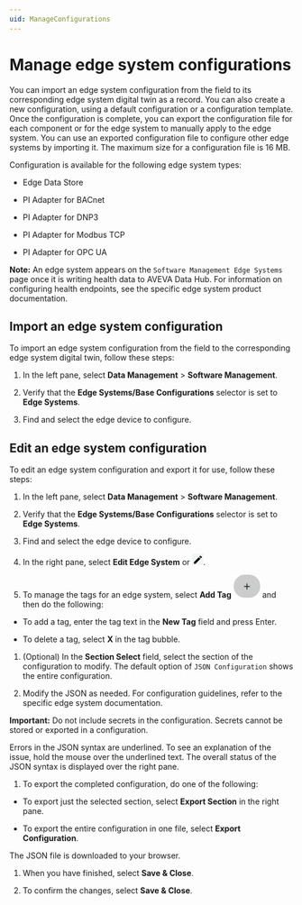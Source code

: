 ```yaml
---
uid: ManageConfigurations
---
```


# Manage edge system configurations

You can import an edge system configuration from the field to its corresponding edge system digital twin as a record. You can also create a new configuration, using a default configuration or a configuration template. Once the configuration is complete, you can export the configuration file for each component or for the edge system to manually apply to the edge system. You can use an exported configuration file to configure other edge systems by importing it. The maximum size for a configuration file is 16 MB.

Configuration is available for the following edge system types:

 - Edge Data Store

 - PI Adapter for BACnet
 
 - PI Adapter for DNP3
 
 - PI Adapter for Modbus TCP
 
 - PI Adapter for OPC UA

**Note:** An edge system appears on the `Software Management Edge Systems` page once it is writing health data to AVEVA Data Hub. For information on configuring health endpoints, see the specific edge system product documentation.

## Import an edge system configuration

To import an edge system configuration from the field to the corresponding edge system digital twin, follow these steps:

1. In the left pane, select **Data Management** > **Software Management**.

1. Verify that the **Edge Systems/Base Configurations** selector is set to **Edge Systems**.

1. Find and select the edge device to configure.

## Edit an edge system configuration

To edit an edge system configuration and export it for use, follow these steps:

1. In the left pane, select **Data Management** > **Software Management**.

1. Verify that the **Edge Systems/Base Configurations** selector is set to **Edge Systems**.

1. Find and select the edge device to configure.

1. In the right pane, select **Edit Edge System** or ![Edit](images/pencil-icon.png).

1. To manage the tags for an edge system, select **Add Tag** ![Add Tag](images/edge-system-add-tag.png) and then do the following:

 - To add a tag, enter the tag text in the **New Tag** field and press Enter.

 - To delete a tag, select **X** in the tag bubble.

1. (Optional) In the **Section Select** field, select the section of the configuration to modify. The default option of `JSON Configuration` shows the entire configuration.

1. Modify the JSON as needed. For configuration guidelines, refer to the specific edge system documentation. 

 **Important:** Do not include secrets in the configuration. Secrets cannot be stored or exported in a configuration.

 Errors in the JSON syntax are underlined. To see an explanation of the issue, hold the mouse over the underlined text. The overall status of the JSON syntax is displayed over the right pane.  

1. To export the completed configuration, do one of the following:

 - To export just the selected section, select **Export Section** in the right pane.  

 - To export the entire configuration in one file, select **Export Configuration**.

 The JSON file is downloaded to your browser.

1. When you have finished, select **Save & Close**.

1. To confirm the changes, select **Save & Close**.  
